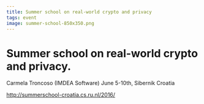 ```yaml
---
title: Summer school on real-world crypto and privacy
tags: event
image: summer-school-850x350.png
---
```


# Summer school on real-world crypto and privacy.

Carmela Troncoso (IMDEA Software)
June 5-10th, Sibernik Croatia

http://summerschool-croatia.cs.ru.nl/2016/
